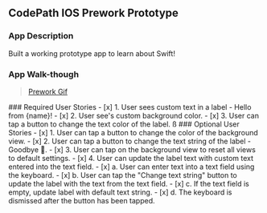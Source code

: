 ## CodePath IOS Prework Prototype

### App Description
Built a working prototype app to learn about Swift!

### App Walk-though
<blockquote class="imgur-embed-pub" lang="en" data-id="a/KOpNHb8"  >
<a href="//imgur.com/a/KOpNHb8">Prework Gif</a></blockquote><script async src="//s.imgur.com/min/embed.js" charset="utf-8"></script>
### Required User Stories
- [x] 1. User sees custom text in a label - Hello from {name}!
- [x] 2. User see's custom background color.
- [x] 3. User can tap a button to change the text color of the label.
ß
### Optional User Stories
- [x] 1. User can tap a button to change the color of the background view.
- [x] 2. User can tap a button to change the text string of the label - Goodbye 👋.
- [x] 3. User can tap on the background view to reset all views to default settings.
- [x] 4. User can update the label text with custom text entered into the text field.
   - [x] a. User can enter text into a text field using the keyboard.
   - [x] b. User can tap the "Change text string" button to update the label with the text from the text field.
   - [x] c. If the text field is empty, update label with default text string.
   - [x] d. The keyboard is dismissed after the button has been tapped.

